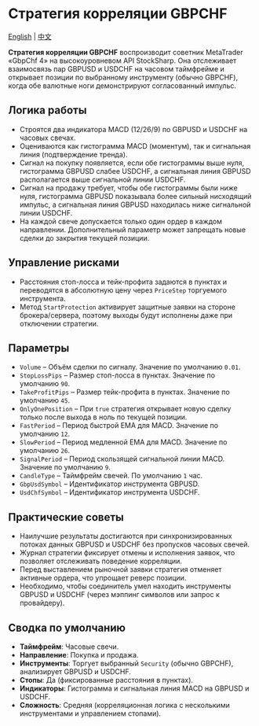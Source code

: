 # Стратегия корреляции GBPCHF
[English](README.md) | [中文](README_cn.md)

**Стратегия корреляции GBPCHF** воспроизводит советник MetaTrader «GbpChf 4» на высокоуровневом API StockSharp. Она отслеживает взаимосвязь пар GBPUSD и USDCHF на часовом таймфрейме и открывает позиции по выбранному инструменту (обычно GBPCHF), когда обе валютные ноги демонстрируют согласованный импульс.

## Логика работы
- Строятся два индикатора MACD (12/26/9) по GBPUSD и USDCHF на часовых свечах.
- Оцениваются как гистограмма MACD (моментум), так и сигнальная линия (подтверждение тренда).
- Сигнал на покупку появляется, если обе гистограммы выше нуля, гистограмма GBPUSD слабее USDCHF, а сигнальная линия GBPUSD располагается выше сигнальной линии USDCHF.
- Сигнал на продажу требует, чтобы обе гистограммы были ниже нуля, гистограмма GBPUSD показывала более сильный нисходящий импульс, а сигнальная линия GBPUSD находилась ниже сигнальной линии USDCHF.
- На каждой свече допускается только один ордер в каждом направлении. Дополнительный параметр может запрещать новые сделки до закрытия текущей позиции.

## Управление рисками
- Расстояния стоп-лосса и тейк-профита задаются в пунктах и переводятся в абсолютную цену через `PriceStep` торгуемого инструмента.
- Метод `StartProtection` активирует защитные заявки на стороне брокера/сервера, поэтому выходы будут исполнены даже при отключении стратегии.

## Параметры
- `Volume` – Объём сделки по сигналу. Значение по умолчанию `0.01`.
- `StopLossPips` – Размер стоп-лосса в пунктах. Значение по умолчанию `90`.
- `TakeProfitPips` – Размер тейк-профита в пунктах. Значение по умолчанию `45`.
- `OnlyOnePosition` – При `true` стратегия открывает новую сделку только после выхода в ноль по текущей позиции.
- `FastPeriod` – Период быстрой EMA для MACD. Значение по умолчанию `12`.
- `SlowPeriod` – Период медленной EMA для MACD. Значение по умолчанию `26`.
- `SignalPeriod` – Период скользящей сигнальной линии MACD. Значение по умолчанию `9`.
- `CandleType` – Таймфрейм свечей. По умолчанию `1` час.
- `GbpUsdSymbol` – Идентификатор инструмента GBPUSD.
- `UsdChfSymbol` – Идентификатор инструмента USDCHF.

## Практические советы
- Наилучшие результаты достигаются при синхронизированных потоках данных GBPUSD и USDCHF без пропусков часовых свечей.
- Журнал стратегии фиксирует отмены и исполнения заявок, что позволяет отслеживать поведение корреляции.
- Перед выставлением рыночной заявки стратегия отменяет активные ордера, что упрощает реверс позиции.
- Необходимо, чтобы соединитель умел находить инструменты GBPUSD и USDCHF (через мэппинг символов или запрос к провайдеру).

## Сводка по умолчанию
- **Таймфрейм**: Часовые свечи.
- **Направление**: Покупка и продажа.
- **Инструменты**: Торгует выбранный `Security` (обычно GBPCHF), анализирует GBPUSD и USDCHF.
- **Стопы**: Да (фиксированные расстояния в пунктах).
- **Индикаторы**: Гистограмма и сигнальная линия MACD на GBPUSD и USDCHF.
- **Сложность**: Средняя (корреляционная логика с несколькими инструментами и управлением стопами).
